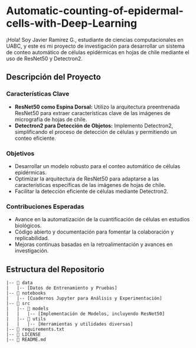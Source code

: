# Automatic-counting-of-epidermal-cells-with-Deep-Learning
¡Hola! Soy Javier Ramírez G., estudiante de ciencias computacionales en UABC, y este es mi proyecto de investigación para desarrollar un sistema de conteo automático de células epidérmicas en hojas de chile mediante el uso de ResNet50 y Detectron2.

## Descripción del Proyecto

### Características Clave
- **ResNet50 como Espina Dorsal:** Utilizo la arquitectura preentrenada ResNet50 para extraer características clave de las imágenes de micrografía de hojas de chile.
- **Detectron2 para Detección de Objetos:** Implemento Detectron2, simplificando el proceso de detección de células y permitiendo un conteo eficiente.

### Objetivos
- Desarrollar un modelo robusto para el conteo automático de células epidérmicas.
- Optimizar la arquitectura de ResNet50 para adaptarse a las características específicas de las imágenes de hojas de chile.
- Facilitar la detección eficiente de células mediante Detectron2.

### Contribuciones Esperadas
- Avance en la automatización de la cuantificación de células en estudios biológicos.
- Código abierto y documentación para fomentar la colaboración y replicabilidad.
- Mejoras continuas basadas en la retroalimentación y avances en investigación.

## Estructura del Repositorio

```plaintext
|-- 📁 data
|   |-- [Datos de Entrenamiento y Pruebas]
|-- 📁 notebooks
|   |-- [Cuadernos Jupyter para Análisis y Experimentación]
|-- 📁 src
|   |-- 📁 models
|   |   |-- [Implementación de Modelos, incluyendo ResNet50]
|   |-- 📁 utils
|   |   |-- [Herramientas y utilidades diversas]
|-- 📄 requirements.txt
|-- 📄 LICENSE
|-- 📄 README.md
